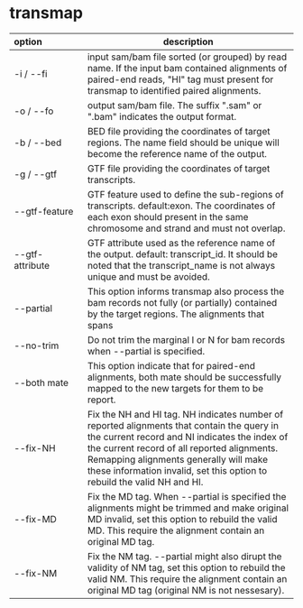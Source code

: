 transmap
====
 | option&nbsp;&nbsp;&nbsp;&nbsp;&nbsp;&nbsp;&nbsp;&nbsp;&nbsp;&nbsp;&nbsp;&nbsp;&nbsp;&nbsp;&nbsp; | description
 ---- | ---- 
 -i / --fi | input sam/bam file sorted (or grouped) by read name. If the input bam contained alignments of paired-end reads, "HI" tag must present for transmap to identified paired alignments.
-o / --fo | output sam/bam file. The suffix ".sam" or ".bam" indicates the output format.
-b / --bed | BED file providing the coordinates of target regions. The name field should be unique will become the reference name of the output.
-g / --gtf | GTF file providing the coordinates of target transcripts.
--gtf-feature | GTF feature used to define the sub-regions of transcripts. default:exon. The coordinates of each exon should present in the same chromosome and strand and must not overlap.
--gtf-attribute | GTF attribute used as the reference name of the output. default: transcript_id. It should be noted that the transcript_name is not always unique and must be avoided.
--partial | This option informs transmap also process the bam records not fully (or partially) contained by the target regions. The alignments that spans 
--no-trim | Do not trim the marginal I or N for bam records when --partial is specified.
--both mate |  This option indicate that for paired-end alignments, both mate should be successfully mapped to the new targets for them to be report.
--fix-NH | Fix the NH and HI tag. NH indicates number of reported alignments that contain the query in the current record and NI indicates the index of the current record of all reported alignments. Remapping alignments generally will make these information invalid, set this option to rebuild the valid NH and HI.
--fix-MD | Fix the MD tag. When --partial is specified the alignments might be trimmed and make original MD invalid, set this option to rebuild the valid MD. This require the alignment contain an original MD tag.
--fix-NM | Fix the NM tag. --partial might also dirupt the validity of NM tag, set this option to rebuild the valid NM. This require the alignment contain an original MD tag (original NM is not nessesary).
